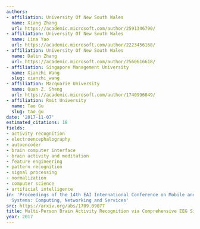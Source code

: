```yaml
---
authors:
- affiliation: University Of New South Wales
  name: Xiang Zhang
  url: https://academic.microsoft.com/author/2591346790/
- affiliation: University Of New South Wales
  name: Lina Yao
  url: https://academic.microsoft.com/author/2223456168/
- affiliation: University Of New South Wales
  name: Dalin Zhang
  url: https://academic.microsoft.com/author/2560616618/
- affiliation: Singapore Management University
  name: Xianzhi Wang
  slug: xianzhi_wang
- affiliation: Macquarie University
  name: Quan Z. Sheng
  url: https://academic.microsoft.com/author/1740996049/
- affiliation: Rmit University
  name: Tao Gu
  slug: tao_gu
date: '2017-11-07'
estimated_citations: 18
fields:
- activity recognition
- electroencephalography
- autoencoder
- brain computer interface
- brain activity and meditation
- feature engineering
- pattern recognition
- signal processing
- normalization
- computer science
- artificial intelligence
in: 'Proceedings of the 14th EAI International Conference on Mobile and Ubiquitous
  Systems: Computing, Networking and Services'
src: https://arxiv.org/abs/1709.09077
title: Multi-Person Brain Activity Recognition via Comprehensive EEG Signal Analysis
year: 2017
---
```

